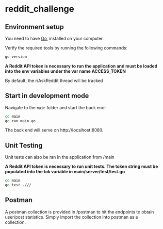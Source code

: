 # reddit_challenge

## Environment setup

You need to have [Go](https://go.dev/),
installed on your computer.

Verify the required tools by running the following commands:

```sh
go version
```

**A Reddit API token is necessary to run the application and must
be loaded into the env variables under the var name ACCESS_TOKEN**

By default, the r/AskReddit thread will be tracked

## Start in development mode

Navigate to the `main` folder and start the back end:

```sh
cd main
go run main.go
```
The back end will serve on http://localhost:8080.

## Unit Testing

Unit tests can also be ran in the application from /main

**A Reddit API token is necessary to run unit tests. The token
string must be populated into the tok variable in main/server/test/test.go**

```sh
cd main
go test .///
```

## Postman

A postman collection is provided in /postman to hit the endpoints to obtain
user/post statistics. Simply import the collection into postman as a collection.